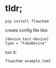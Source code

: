 # tldr;
```shell
pip install flowchem
```
create config file like:
```shell
[device.test-device]
type = "FakeDevice"
```
run it:
```shell
flowchem example.toml
```